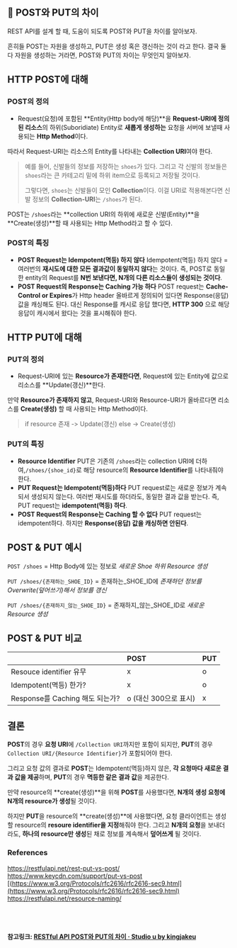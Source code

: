 ## 🐔 POST와 PUT의 차이

REST API를 설계 할 때, 도움이 되도록 POST와 PUT을 차이를 알아보자.

흔히들 POST는 자원을 생성하고, PUT은 생성 혹은 갱신하는 것이 라고 한다. 결국 둘 다 자원을 생성하는 거라면, POST와 PUT의 차이는 무엇인지 알아보자.

## HTTP POST에 대해

### POST의 정의

- Request(요청)에 포함된 **Entity(Http body에 해당)**을 **Request-URI에 정의된 리소스**의 하위(Suboridiate) Entity로 **새롭게 생성하는** 요청을 서버에 보낼때 사용되는 **Http Method**이다.

따라서 Request-URI는 리소스의 Entity를 나타내는 **Collection URI**여야 한다.

> 예를 들어, 신발들의 정보를 저장하는 `shoes`가 있다.
> 그리고 각 신발의 정보들은 `shoes`라는 큰 카테고리 밑에 하위 item으로 등록되고 저장될 것이다.
>
> 그렇다면, `shoes`는 신발들이 모인 **Collection**이다.
> 이걸 URI로 적용해본다면 신발 정보의 **Collection-URI**는 `/shoes`가 된다.

POST는 `/shoes`라는 **collection URI의 하위에 새로운 신발(Entity)**을 **Create(생성)**할 때 사용되는 Http Method라고 할 수 있다.

### POST의 특징

- **POST Request는 Idempotent(멱등) 하지 않다**
  Idempotent(멱등) 하지 않다 = 여러번의 **재시도에 대한 모든 결과값이 동일하지 않다**는 것이다.
  즉, POST로 동일한 entity의 Request를 **N번 보낸다면, N개의 다른 리소스들이 생성되는 것이다**.
- **POST Request의 Response는 Caching 가능 하다**
  POST request는 **Cache-Control or Expires**가 Http header 올바르게 정의되어 있다면 Response(응답) 값을 캐싱해도 된다. 대신 Response를 캐시로 응답 했다면, **HTTP 300** 으로 해당 응답이 캐시에서 왔다는 것을 표시해줘야 한다.

## HTTP PUT에 대해

### PUT의 정의

- Request-URI에 있는 **Resource가 존재한다면**, Request에 있는 Entity에 값으로 리소스를 **Update(갱신)**한다.

만약 **Resource가 존재하지 않고**, Request-URI와 Resource-URI가 올바르다면 리소스를 **Create(생성)** 할 때 사용되는 Http Method이다.

> if resource 존재 -> Update(갱신)
> else -> Create(생성)

### PUT의 특징

- **Resource Identifier**
  PUT은 기존의 `/shoes`라는 collection URI에 더하여,`/shoes/{shoe_id}`로 해당 resource의 **Resource Identifier**를 나타내줘야 한다.
- **PUT Request는 Idempotent(멱등)하다**
  PUT request로는 새로운 정보가 계속되서 생성되지 않는다. 여러번 재시도를 하더라도, 동일한 결과 값을 받는다. 즉, PUT request는 **idempotent(멱등) 하다**.
- **POST Request의 Response는 Caching 할 수 없다**
  PUT request는 idempotent하다. 하지만 **Response(응답) 값을 캐싱하면 안된다**.

## POST & PUT 예시

`POST /shoes`
= Http Body에 있는 정보로 *새로운 Shoe 하위 Resource 생성*

`PUT /shoes/{존재하는_SHOE_ID}`
= 존재하는_SHOE_ID에 *존재하던 정보를 Overwrite(덮어쓰기)해서 정보를 갱신*

`PUT /shoes/{존재하지_않는_SHOE_ID}`
= 존재하지_않는_SHOE_ID로 *새로운 Resource 생성*

## POST & PUT 비교

|                                 | POST                  | PUT  |
| :------------------------------ | :-------------------- | :--- |
| Resouce identifier 유무         | x                     | o    |
| Idempotent(멱등) 한가?          | x                     | o    |
| Response를 Caching 해도 되는가? | o (대신 300으로 표시) | x    |

## 결론

**POST**의 경우 **요청 URI**에 `/Collection URI`까지만 포함이 되지만,
**PUT**의 경우 `Collection URI/{Resource Identifier}`가 포함되어야 한다.

그리고 요청 값의 결과로 **POST**는 Idempotent(멱등)하지 않은, **각 요청마다 새로운 결과 값을 제공**하며, **PUT**의 경우 **멱등한 같은 결과 값**을 제공한다.

만약 resource의 **create(생성)**을 위해 **POST**를 사용했다면, **N개의 생성 요청에 N개의 resource가 생성**될 것이다.

하지만 **PUT**을 resource의 **create(생성)**에 사용했다면, 요청 클라이언트는 생성할 resource의 **resoure identifier을 지정**해줘야 한다. 그리고 **N개의 요청**을 보내더라도, **하나의 resource만 생성**된 채로 정보를 계속해서 **덮어쓰게** 될 것이다.

### References

https://restfulapi.net/rest-put-vs-post/
https://www.keycdn.com/support/put-vs-post
[(https://www.w3.org/Protocols/rfc2616/rfc2616-sec9.html](https://www.w3.org/Protocols/rfc2616/rfc2616-sec9.html)
https://restfulapi.net/resource-naming/



<br>

<br>

#### 참고링크: [RESTful API POST와 PUT의 차이 · Studio u by kingjakeu](https://kingjakeu.github.io/study/2020/07/15/http-post-put/)

<br>